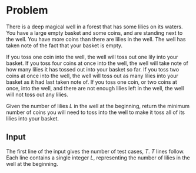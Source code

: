 # Problem

There is a deep magical well in a forest that has some lilies on its waters. You have a large empty basket and some coins, and are standing next to the well. You have more coins than there are lilies in the well. The well has taken note of the fact that your basket is empty.

If you toss one coin into the well, the well will toss out one lily into your basket. If you toss four coins at once into the well, the well will take note of how many lilies it has tossed out into your basket so far. If you toss two coins at once into the well, the well will toss out as many lilies into your basket as it had last taken note of. If you toss one coin, or two coins at once, into the well, and there are not enough lilies left in the well, the well will not toss out any lilies.

Given the number of lilies $L$ in the well at the beginning, return the minimum number of coins you will need to toss into the well to make it toss all of its lilies into your basket.

## Input

The first line of the input gives the number of test cases, $T$. $T$ lines follow.  
Each line contains a single integer $L$, representing the number of lilies in the well at the beginning.
